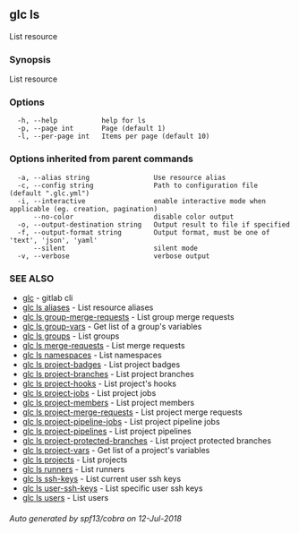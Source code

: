 ## glc ls

List resource

### Synopsis

List resource

### Options

```
  -h, --help           help for ls
  -p, --page int       Page (default 1)
  -l, --per-page int   Items per page (default 10)
```

### Options inherited from parent commands

```
  -a, --alias string                Use resource alias
  -c, --config string               Path to configuration file (default ".glc.yml")
  -i, --interactive                 enable interactive mode when applicable (eg. creation, pagination)
      --no-color                    disable color output
  -o, --output-destination string   Output result to file if specified
  -f, --output-format string        Output format, must be one of 'text', 'json', 'yaml'
      --silent                      silent mode
  -v, --verbose                     verbose output
```

### SEE ALSO

* [glc](glc.md)	 - gitlab cli
* [glc ls aliases](glc_ls_aliases.md)	 - List resource aliases
* [glc ls group-merge-requests](glc_ls_group-merge-requests.md)	 - List group merge requests
* [glc ls group-vars](glc_ls_group-vars.md)	 - Get list of a group's variables
* [glc ls groups](glc_ls_groups.md)	 - List groups
* [glc ls merge-requests](glc_ls_merge-requests.md)	 - List merge requests
* [glc ls namespaces](glc_ls_namespaces.md)	 - List namespaces
* [glc ls project-badges](glc_ls_project-badges.md)	 - List project badges
* [glc ls project-branches](glc_ls_project-branches.md)	 - List project branches
* [glc ls project-hooks](glc_ls_project-hooks.md)	 - List project's hooks
* [glc ls project-jobs](glc_ls_project-jobs.md)	 - List project jobs
* [glc ls project-members](glc_ls_project-members.md)	 - List project members
* [glc ls project-merge-requests](glc_ls_project-merge-requests.md)	 - List project merge requests
* [glc ls project-pipeline-jobs](glc_ls_project-pipeline-jobs.md)	 - List project pipeline jobs
* [glc ls project-pipelines](glc_ls_project-pipelines.md)	 - List project pipelines
* [glc ls project-protected-branches](glc_ls_project-protected-branches.md)	 - List project protected branches
* [glc ls project-vars](glc_ls_project-vars.md)	 - Get list of a project's variables
* [glc ls projects](glc_ls_projects.md)	 - List projects
* [glc ls runners](glc_ls_runners.md)	 - List runners
* [glc ls ssh-keys](glc_ls_ssh-keys.md)	 - List current user ssh keys
* [glc ls user-ssh-keys](glc_ls_user-ssh-keys.md)	 - List specific user ssh keys
* [glc ls users](glc_ls_users.md)	 - List users

###### Auto generated by spf13/cobra on 12-Jul-2018
